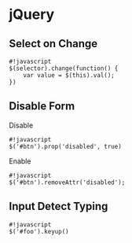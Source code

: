 jQuery
======

Select on Change
----------------

    #!javascript
    $(selector).change(function() {
        var value = $(this).val();
    })

Disable Form
------------

Disable

    #!javascript
    $('#btn').prop('disabled', true)

Enable

    #!javascript
    $('#btn').removeAttr('disabled');

Input Detect Typing
-------------------

    #!javascript
    $('#foo').keyup()